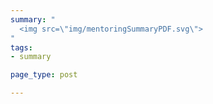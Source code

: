 ```yaml
---
summary: "
  <img src=\"img/mentoringSummaryPDF.svg\">
"
tags:
- summary

page_type: post

---
```


